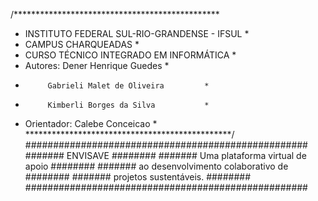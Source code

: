 /***********************************************
 * INSTITUTO FEDERAL SUL-RIO-GRANDENSE - IFSUL *
 * CAMPUS CHARQUEADAS                          *
 * CURSO TÉCNICO INTEGRADO EM INFORMÁTICA      *
 * Autores: Dener Henrique Guedes              *
 *          Gabrieli Malet de Oliveira         *
 *          Kimberli Borges da Silva           *
 * Orientador: Calebe Conceicao                *
 ***********************************************/
###################################################
#######            ENVISAVE                ########
#######   Uma plataforma virtual de apoio  ########
####### ao desenvolvimento colaborativo de ########
#######       projetos sustentáveis.       ########
###################################################